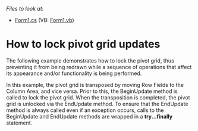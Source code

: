 <!-- default file list -->
*Files to look at*:

* [Form1.cs](./CS/XtraPivotGrid_BeginEndUpdate/Form1.cs) (VB: [Form1.vb](./VB/XtraPivotGrid_BeginEndUpdate/Form1.vb))
<!-- default file list end -->
# How to lock pivot grid updates


<p>The following example demonstrates how to lock the pivot grid, thus preventing it from being redrawn while a sequence of operations that affect its appearance and/or functionality is being performed.</p><p>In this example, the pivot grid is transposed by moving Row Fields to the Column Area, and vice versa. Prior to this, the BeginUpdate method is called to lock the pivot grid. When the transposition is completed, the pivot grid is unlocked via the EndUpdate method. To ensure that the EndUpdate method is always called even if an exception occurs, calls to the BeginUpdate and EndUpdate methods are wrapped in a <strong>try...finally</strong> statement.</p>

<br/>


